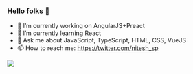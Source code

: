 ### Hello folks 👋

- 🔭 I’m currently working on AngularJS+Preact
- 🌱 I’m currently learning React
- 💬 Ask me about JavaScript, TypeScript, HTML, CSS, VueJS
- 📫 How to reach me: https://twitter.com/nitesh_sp

<img align="center" src="https://github-readme-stats.vercel.app/api/top-langs/?username=minitesh&title_color=ffffff&text_color=c9cacc&icon_color=2bbc8a&bg_color=1d1f21"/>
<!--
**minitesh/minitesh** is a ✨ _special_ ✨ repository because its `README.md` (this file) appears on your GitHub profile.

Here are some ideas to get you started:

- 🔭 I’m currently working on ...
- 🌱 I’m currently learning ...
- 👯 I’m looking to collaborate on ...
- 🤔 I’m looking for help with ...
- 💬 Ask me about ...
- 📫 How to reach me: ...
- 😄 Pronouns: ...
- ⚡ Fun fact: ...
-->

